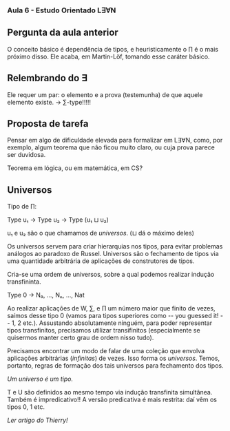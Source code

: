 ### Aula 6 - Estudo Orientado L∃∀N

## Pergunta da aula anterior

O conceito básico é dependência de tipos, e heuristicamente o ∏ é o mais próximo disso. Ele acaba, em Martin-Löf, tomando esse caráter básico.

## Relembrando do ∃

Ele requer um par: o elemento e a prova (testemunha) de que aquele elemento existe. → ∑-type!!!!!

## Proposta de tarefa

Pensar em algo de dificuldade elevada para formalizar em L∃∀N, como, por exemplo, algum teorema que não ficou muito claro, ou cuja prova parece ser duvidosa.

Teorema em lógica, ou em matemática, em CS?

## Universos

Tipo de ∏:

Type u₁ → Type u₂ → Type (u₁ ⊔ u₂)

u₁ e u₂ são o que chamamos de *universos*. (⊔ dá o máximo deles)

Os universos servem para criar hierarquias nos tipos, para evitar problemas análogos ao paradoxo de Russel. Universos são o fechamento de tipos via uma quantidade arbitrária de aplicações de construtores de tipos.

Cria-se uma ordem de universos, sobre a qual podemos realizar indução transfininta.

Type 0 → N₀, ..., Nₙ, ..., Nat

Ao realizar aplicações de W, ∑, e ∏ um número maior que finito de vezes, saímos desse tipo 0 (vamos para tipos superiores como -- you guessed it! -- 1, 2 etc.). Assustando absolutamente ninguém, para poder representar tipos transfinitos, precisamos utilizar transifinitos (especialmente se quisermos manter certo grau de ordem nisso tudo).

Precisamos encontrar um modo de falar de uma coleção que envolva aplicações arbitrárias (*infinitas*) de vezes. Isso forma os *universos*. Temos, portanto, regras de formação dos tais universos para fechamento dos tipos.

*Um universo é um tipo.*

T e U são definidos ao mesmo tempo via indução transfinita simultânea. Também é impredicativo!! A versão predicativa é mais restrita: daí vêm os tipos 0, 1 etc.

*Ler artigo do Thierry!*